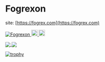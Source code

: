 # Fogrexon

site: [https://fogrex.com](https://fogrex.com)

<p align="left"> 
  <a href="https://github.com/Fogrexon/Fogrexon/">
    <img src="https://komarev.com/ghpvc/?username=Fogrexon" alt="Fogrexon" />
  </a>
  <a href="http://twitter.com/FagLexOn">
    <img height="20" src="https://img.shields.io/twitter/follow/FagLexOn?label=Twitter&logo=twitter&style=flat" />
  </a>
  <a href="https://github.com/Fogrexon">
    <img height="20" src="https://img.shields.io/github/followers/Fogrexon?label=follow&logo=github&style=flat" />
  </a>
</p>

<a href="https://github.com/anuraghazra/github-readme-stats">
  <img align="center" src="https://github-readme-stats.vercel.app/api/pin/?username=Fogrexon&repo=github-readme-stats" />
</a>
<a href="https://github.com/anuraghazra/convoychat">
  <img align="center" src="https://github-readme-stats.vercel.app/api/pin/?username=Fogrexona&repo=convoychat" />
</a>

[![trophy](https://github-profile-trophy.vercel.app/?username=Fogrexon)](https://github.com/ryo-ma/github-profile-trophy)

